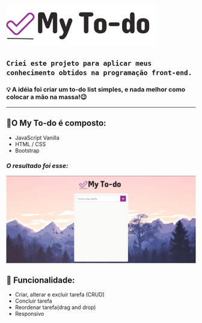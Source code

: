 ![logo](/images/logo-tipo.png)

## `Criei este projeto para aplicar meus conhecimento obtidos na programação front-end.`

### 💡 A idéia foi criar um to-do list simples, e nada melhor como colocar a mão na massa!😉

----------------
## 📌**O My To-do é composto:**
- JavaScript Vanilla
- HTML / CSS
- Bootstrap

### *O resultado foi esse:*
![My to-do](/images/my-to-do.gif)

## 📌 **Funcionalidade:**
- Criar, alterar e excluir tarefa (CRUD)
- Concluir tarefa
- Reordenar tarefa(drag and drop)
- Responsivo





